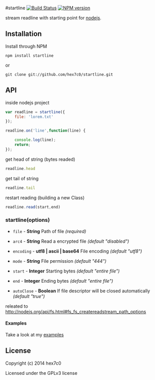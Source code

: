 #startline [![Build Status](https://travis-ci.org/hex7c0/startline.svg?branch=master)](https://travis-ci.org/hex7c0/startline) [![NPM version](https://badge.fury.io/js/startline.svg)](http://badge.fury.io/js/startline)

stream readline with starting point for [nodejs](http://nodejs.org/).

## Installation

Install through NPM

```
npm install startline
```
or
```
git clone git://github.com/hex7c0/startline.git
```

## API

inside nodejs project
```js
var readline = startline({
    file: 'lorem.txt'
});

readline.on('line',function(line) {

    console.log(line);
    return;
});
```

get head of string (bytes readed)
```js
readline.head
```

get tail of string
```js
readline.tail
```

restart reading (building a new Class)
```js
readline.read(start,end)
```

### startline(options)

 - `file` - **String** Path of file *(required)*
 - `arc4` - **String** Read a encrypted file *(default "disabled")*
 
 - `encoding` - **utf8 | ascii | base64** File encoding *(default "utf8")*
 - `mode` - **String** File permission *(default "444")*
 - `start` - **Integer** Starting bytes *(default "entire file")*
 - `end` - **Integer** Ending bytes *(default "entire file")*
 - `autoClose` - **Boolean** If file descriptor will be closed automatically *(default "true")*

releated to http://nodejs.org/api/fs.html#fs_fs_createreadstream_path_options


#### Examples

Take a look at my [examples](https://github.com/hex7c0/startline/tree/master/examples)

## License
Copyright (c) 2014 hex7c0

Licensed under the GPLv3 license

